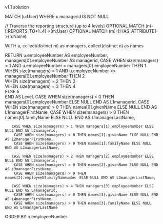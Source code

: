 v1.1 solution

MATCH (u:User)
WHERE u.managerid IS NOT NULL

// Traverse the reporting structure (up to 4 levels)
OPTIONAL MATCH (n)-[:REPORTS_TO*1..4]->(m:User)
OPTIONAL MATCH (m)-[:HAS_ATTRIBUTE]->(n:Name)

WITH u, collect(distinct m) as managers, collect(distinct n) as names

RETURN 
    u.employeeNumber AS employeeNumber, managers[0].employeeNumber AS managerid, 
       CASE 
        WHEN size(managers) = 1 AND u.employeeNumber = managers[0].employeeNumber THEN 1  
        WHEN size(managers) = 1 AND u.employeeNumber <> managers[0].employeeNumber THEN 2   
        WHEN size(managers) = 2 THEN 3   
        WHEN size(managers) = 3 THEN 4   
        ELSE 5                           
     END AS Level,
        CASE WHEN size(managers) > 0 THEN managers[0].employeeNumber ELSE NULL END AS L1managerid,
        CASE WHEN size(managers) > 0 THEN names[0].givenName ELSE NULL END AS L1managerFirstName,
        CASE WHEN size(managers) > 0 THEN names[0].familyName ELSE NULL END AS L1managerLastName,

       CASE WHEN size(managers) > 1 THEN managers[1].employeeNumber ELSE NULL END AS L2managerid,
        CASE WHEN size(managers) > 0 THEN names[1].givenName ELSE NULL END AS L2managerFirstName,
        CASE WHEN size(managers) > 0 THEN names[1].familyName ELSE NULL END AS L2managerLastName,

       CASE WHEN size(managers) > 2 THEN managers[2].employeeNumber ELSE NULL END AS L3managerid,
        CASE WHEN size(managers) > 0 THEN names[2].givenName ELSE NULL END AS L3managerFirstName,
        CASE WHEN size(managers) > 0 THEN names[2].employeeNfamilyNameumber ELSE NULL END AS L3managerLastName,

       CASE WHEN size(managers) > 4 THEN managers[3].employeeNumber ELSE NULL END AS L4managerid,
        CASE WHEN size(managers) > 0 THEN names[3].givenName ELSE NULL END AS L4managerFirstName,
        CASE WHEN size(managers) > 0 THEN names[3].familyName ELSE NULL END AS L4managerLastName
ORDER BY n.employeeNumber

